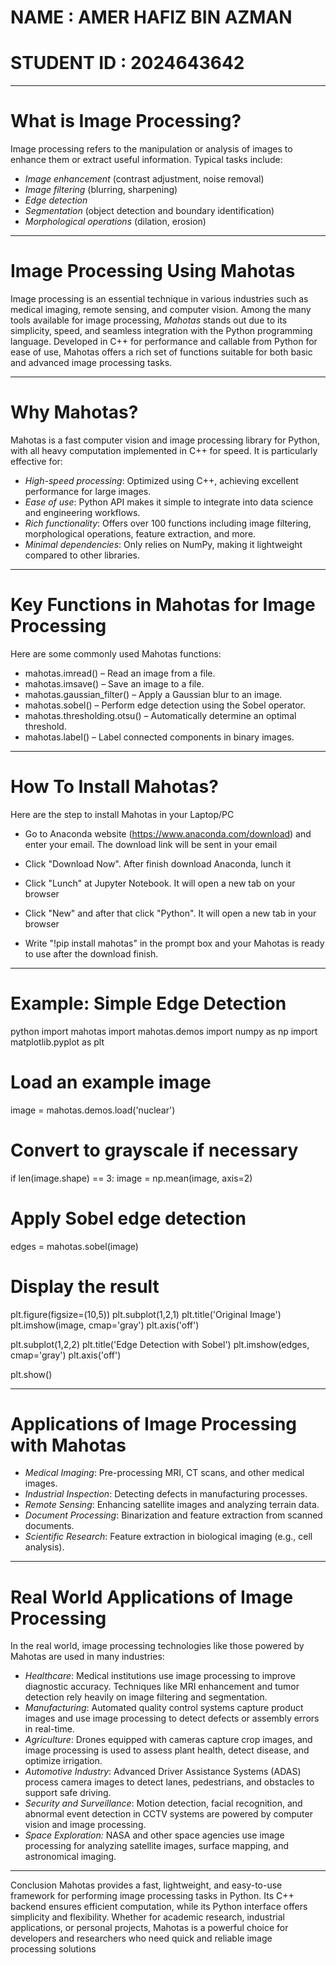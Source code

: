 # NAME : AMER HAFIZ BIN AZMAN
# STUDENT ID : 2024643642

---

# What is Image Processing?

Image processing refers to the manipulation or analysis of images to enhance them or extract useful information. Typical tasks include:

- *Image enhancement* (contrast adjustment, noise removal)
- *Image filtering* (blurring, sharpening)
- *Edge detection*
- *Segmentation* (object detection and boundary identification)
- *Morphological operations* (dilation, erosion)

---

# Image Processing Using Mahotas

Image processing is an essential technique in various industries such as medical imaging, remote sensing, and computer vision. Among the many tools available for image processing, *Mahotas* stands out due to its simplicity, speed, and seamless integration with the Python programming language. Developed in C++ for performance and callable from Python for ease of use, Mahotas offers a rich set of functions suitable for both basic and advanced image processing tasks.

---

# Why Mahotas?

Mahotas is a fast computer vision and image processing library for Python, with all heavy computation implemented in C++ for speed. It is particularly effective for:

- *High-speed processing*: Optimized using C++, achieving excellent performance for large images.
- *Ease of use*: Python API makes it simple to integrate into data science and engineering workflows.
- *Rich functionality*: Offers over 100 functions including image filtering, morphological operations, feature extraction, and more.
- *Minimal dependencies*: Only relies on NumPy, making it lightweight compared to other libraries.

---

# Key Functions in Mahotas for Image Processing

Here are some commonly used Mahotas functions:

- mahotas.imread() – Read an image from a file.
- mahotas.imsave() – Save an image to a file.
- mahotas.gaussian_filter() – Apply a Gaussian blur to an image.
- mahotas.sobel() – Perform edge detection using the Sobel operator.
- mahotas.thresholding.otsu() – Automatically determine an optimal threshold.
- mahotas.label() – Label connected components in binary images.

---

# How To Install Mahotas?

Here are the step to install Mahotas in your Laptop/PC

- Go to Anaconda website (https://www.anaconda.com/download) and enter your email. The download link will be sent in your email
  
- Click "Download Now". After finish download Anaconda, lunch it
  
- Click "Lunch" at Jupyter Notebook. It will open a new tab on your browser
  
- Click "New" and after that click "Python". It will open a new tab in your browser
  
- Write "!pip install mahotas" in the prompt box and your Mahotas is ready to use after the download finish.

---

# Example: Simple Edge Detection

python
import mahotas
import mahotas.demos
import numpy as np
import matplotlib.pyplot as plt

# Load an example image
image = mahotas.demos.load('nuclear')

# Convert to grayscale if necessary
if len(image.shape) == 3:
    image = np.mean(image, axis=2)

# Apply Sobel edge detection
edges = mahotas.sobel(image)

# Display the result
plt.figure(figsize=(10,5))
plt.subplot(1,2,1)
plt.title('Original Image')
plt.imshow(image, cmap='gray')
plt.axis('off')

plt.subplot(1,2,2)
plt.title('Edge Detection with Sobel')
plt.imshow(edges, cmap='gray')
plt.axis('off')

plt.show()

---

# Applications of Image Processing with Mahotas

- *Medical Imaging*: Pre-processing MRI, CT scans, and other medical images.
- *Industrial Inspection*: Detecting defects in manufacturing processes.
- *Remote Sensing*: Enhancing satellite images and analyzing terrain data.
- *Document Processing*: Binarization and feature extraction from scanned documents.
- *Scientific Research*: Feature extraction in biological imaging (e.g., cell analysis).

---

# Real World Applications of Image Processing
In the real world, image processing technologies like those powered by Mahotas are used in many industries:

- *Healthcare*: Medical institutions use image processing to improve diagnostic accuracy. Techniques like MRI enhancement and tumor detection rely heavily on image filtering and segmentation.
- *Manufacturing*: Automated quality control systems capture product images and use image processing to detect defects or assembly errors in real-time.
- *Agriculture*: Drones equipped with cameras capture crop images, and image processing is used to assess plant health, detect disease, and optimize irrigation.
- *Automotive Industry*: Advanced Driver Assistance Systems (ADAS) process camera images to detect lanes, pedestrians, and obstacles to support safe driving.
- *Security and Surveillance*: Motion detection, facial recognition, and abnormal event detection in CCTV systems are powered by computer vision and image processing.
- *Space Exploration:* NASA and other space agencies use image processing for analyzing satellite images, surface mapping, and astronomical imaging.

---

Conclusion
Mahotas provides a fast, lightweight, and easy-to-use framework for performing image processing tasks in Python. Its C++ backend ensures efficient computation, while its Python interface offers simplicity and flexibility. Whether for academic research, industrial applications, or personal projects, Mahotas is a powerful choice for developers and researchers who need quick and reliable image processing solutions
